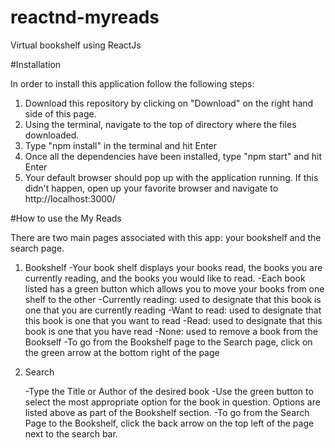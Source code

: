# reactnd-myreads
Virtual bookshelf using ReactJs

#Installation

In order to install this application follow the following steps:

1. Download this repository by clicking on "Download" on the right hand side of this page.
2. Using the terminal, navigate to the top of directory where the files downloaded.
3. Type "npm install" in the terminal and hit Enter
4. Once all the dependencies have been installed, type "npm start" and hit Enter
5. Your default browser should pop up with the application running. If this didn't happen, open up your favorite browser and navigate to http://localhost:3000/ 


#How to use the My Reads

There are two main pages associated with this app: your bookshelf and the search page.

1. Bookshelf
   -Your book shelf displays your books read, the books you are currently reading, and the books you would like to read.
   -Each book listed has a green button which allows you to move your books from one shelf to the other
      -Currently reading: used to designate that this book is one that you are currently reading
      -Want to read: used to designate that this book is one that you want to read
      -Read: used to designate that this book is one that you have read
      -None: used to remove a book from the Bookself
   -To go from the Bookshelf page to the Search page, click on the green arrow at the bottom right of the page
    
   
2. Search

   -Type the Title or Author of the desired book
   -Use the green button to select the most appropriate option for the book in question. Options are listed above as part of        the Bookshelf section.
   -To go from the Search Page to the Bookshelf, click the back arrow on the top left of the page next to the search bar.   
   
   
